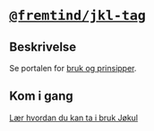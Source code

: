 # [`@fremtind/jkl-tag`](https://jokul.fremtind.no/komponenter/tag)

## Beskrivelse

Se portalen for [bruk og prinsipper](https://jokul.fremtind.no/komponenter/tag).

## Kom i gang

[Lær hvordan du kan ta i bruk Jøkul](https://jokul.fremtind.no/developer/getting-started/)
